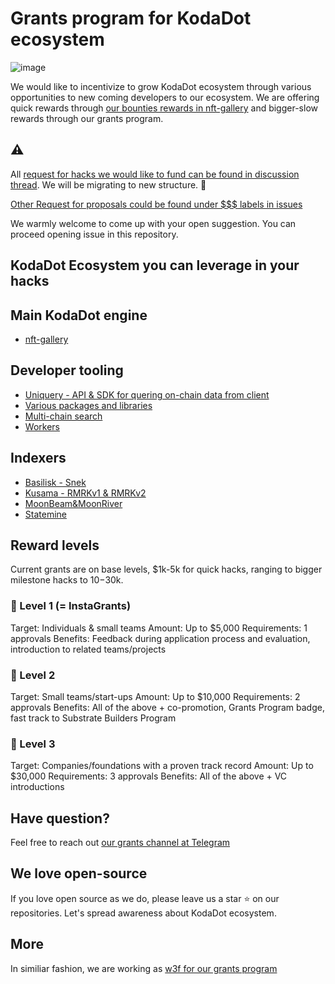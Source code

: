 # Grants program for KodaDot ecosystem
![image](https://user-images.githubusercontent.com/5887929/216964045-a96d4015-daf2-47d7-a588-3874b923cb0f.png)

We would like to incentivize to grow KodaDot ecosystem through various opportunities to new coming developers to our ecosystem. 
We are offering quick rewards through [our bounties rewards in nft-gallery](https://github.com/kodadot/nft-gallery/blob/main/REWARDS.md) and bigger-slow rewards through our grants program.


⚠️
---
All [request for hacks we would like to fund can be found in discussion thread](https://github.com/kodadot/grants/discussions/2). We will be migrating to new structure. 🤞

[Other Request for proposals could be found under $$$ labels in issues](https://github.com/kodadot/grants/issues)

We warmly welcome to come up with your open suggestion. 
You can proceed opening issue in this repository.

KodaDot Ecosystem you can leverage in your hacks
--

## Main KodaDot engine
- [nft-gallery](https://github.com/kodadot/nft-gallery)

## Developer tooling
- [Uniquery - API & SDK for quering on-chain data from client](https://github.com/kodadot/uniquery)
- [Various packages and libraries](https://github.com/kodadot/packages)
- [Multi-chain search](https://github.com/kodadot/polysearch)
- [Workers](https://github.com/kodadot/workers)

## Indexers
- [Basilisk - Snek](https://github.com/kodadot/snek)
- [Kusama - RMRKv1 & RMRKv2](https://github.com/kodadot/rubick)
- [MoonBeam&MoonRiver](https://github.com/kodadot/click)
- [Statemine](https://github.com/kodadot/unique)


Reward levels
---
Current grants are on base levels, $1k-5k for quick hacks, ranging to bigger milestone hacks to $10-$30k.

### 🐣 Level 1 (= InstaGrants)

Target: Individuals & small teams
Amount: Up to $5,000
Requirements: 1 approvals
Benefits: Feedback during application process and evaluation, introduction to related teams/projects

### 🐤 Level 2

Target: Small teams/start-ups
Amount: Up to $10,000
Requirements: 2 approvals
Benefits: All of the above + co-promotion, Grants Program badge, fast track to Substrate Builders Program

### 🐓 Level 3

Target: Companies/foundations with a proven track record
Amount: Up to $30,000
Requirements: 3 approvals
Benefits: All of the above + VC introductions

Have question?
---
Feel free to reach out [our grants channel at Telegram](https://t.me/kodadot_eco/6)

We love open-source
---
If you love open source as we do, please leave us a star ⭐️ on our repositories. 
Let's spread awareness about KodaDot ecosystem.


More
---
In similiar fashion, we are working as [w3f for our grants program](https://github.com/w3f/Grants-Program)
